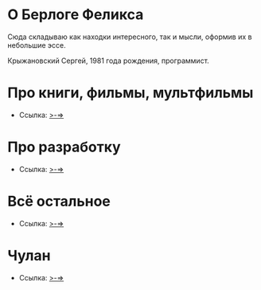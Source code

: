 # О Берлоге Феликса

Сюда складываю как находки интересного, так и мысли, оформив их в небольшие эссе.

Крыжановский Сергей, 1981 года рождения, программист.

# Про книги, фильмы, мультфильмы

* Ссылка: [>-=>](/media/media.md)

# Про разработку

* Ссылка: [>-=>](/dev/dev.md)

# Всё остальное

* Ссылка: [>-=>](/misc/misc.md)

# Чулан

* Ссылка: [>-=>](/lumber_room/lumber_room.md)

